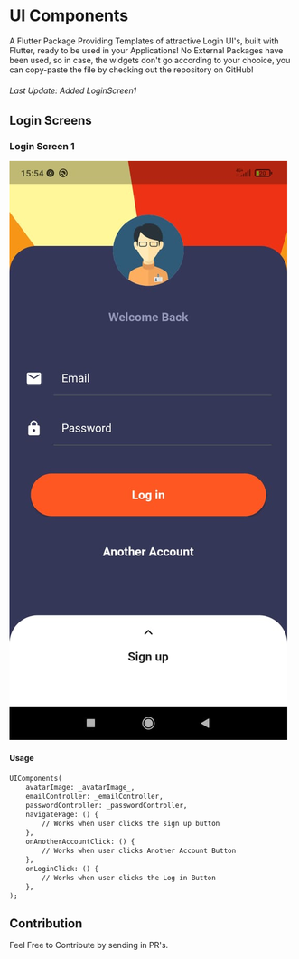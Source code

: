 # UI Components

A Flutter Package Providing Templates of attractive Login UI's, built with Flutter, ready to be used in your Applications!
No External Packages have been used, so in case, the widgets don't go according to your chooice, you can copy-paste the file by checking out the repository on GitHub!

###### Last Update: Added LoginScreen1

## Login Screens

### Login Screen 1
![alt text](https://github.com/RivaanRanawat/flutter_ui_components/blob/master/assets/images/loginScreen1.jpeg?raw=true)

#### Usage
```
UIComponents(
    avatarImage: _avatarImage_,
    emailController: _emailController,
    passwordController: _passwordController,
    navigatePage: () {
        // Works when user clicks the sign up button
    },
    onAnotherAccountClick: () {
        // Works when user clicks Another Account Button
    },
    onLoginClick: () {
        // Works when user clicks the Log in Button
    },
);
```

## Contribution
Feel Free to Contribute by sending in PR's.
